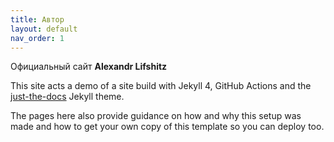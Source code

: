 ```yaml
---
title: Автор
layout: default
nav_order: 1
---
```


Официальный сайт **Alexandr Lifshitz**

This site acts a demo of a site build with Jekyll 4, GitHub Actions and the [just-the-docs](https://just-the-docs.github.io/just-the-docs/) Jekyll theme.

The pages here also provide guidance on how and why this setup was made and how to get your own copy of this template so you can deploy too.
